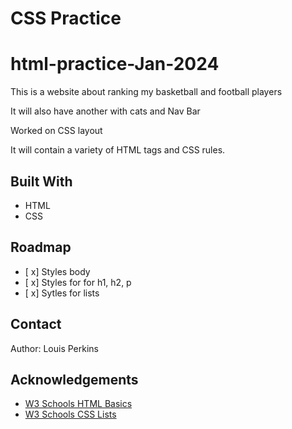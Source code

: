 # CSS Practice

# html-practice-Jan-2024

This is a website about ranking my basketball and football players

It will also have another with cats and Nav Bar

Worked on CSS layout

It will contain a variety of HTML tags and CSS rules.

## Built With

- HTML
- CSS

## Roadmap

- [ x] Styles body
- [ x] Styles for for h1, h2, p
- [ x] Sytles for lists

## Contact

Author: Louis Perkins

## Acknowledgements

- [W3 Schools HTML Basics](https://www.w3schools.com/html/html_basic.asp)
- [W3 Schools CSS Lists](https://www.w3schools.com/css/css_list.asp)

